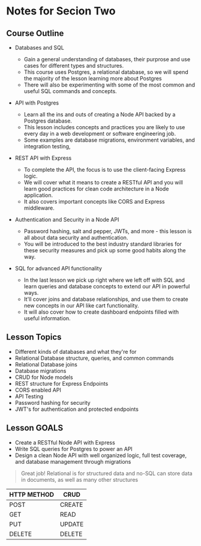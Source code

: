 # Notes for Secion Two

## Course Outline
* Databases and SQL
    * Gain a general understanding of databases, their purprose and use cases for different types and structures. 
    * This course uses Postgres, a relational database, so we will spend the majority of the lesson learning more about Postgres
    * There will also be experimenting with some of the most common and useful SQL commands and concepts.

* API with Postgres
	* Learn all the ins and outs of creating a Node API backed by a Postgres database. 
	* This lesson includes concepts and practices you are likely to use every day in a web development or software engineering job.
	* Some examples are database migrations, environment variables, and integration testing,

* REST API with Express
	* To complete the API, the focus is to use the client-facing Express logic. 
	* We will cover what it means to create a RESTful API and you will learn good practices for clean code architecture in a Node application. 
	* It also covers important concepts like CORS and Express middleware.

* Authentication and Security in a Node API
	* Password hashing, salt and pepper, JWTs, and more - this lesson is all about data security and authentication. 
	* You will be introduced to the best industry standard libraries for these security measures and pick up some good habits along the way.

* SQL for advanced API functionality
	* In the last lesson we pick up right where we left off with SQL and learn queries and database concepts to extend our API in powerful ways. 
	* It'll cover joins and database relationships, and use them to create new concepts in our API like cart functionality.
	* It will also cover how to create dashboard endpoints filled with useful information.


## Lesson Topics
* Different kinds of databases and what they're for
* Relational Database structure, queries, and common commands
* Relational Database joins
* Database migrations
* CRUD for Node models
* REST structure for Express Endpoints
* CORS enabled API
* API Testing
* Password hashing for security
* JWT's for authentication and protected endpoints

## Lesson GOALS
* Create a RESTful Node API with Express
* Write SQL queries for Postgres to power an API
* Design a clean Node API with well organized logic, full test coverage, and database management through migrations


> Great job! Relational is for structured data and no-SQL can store data in documents, as well as many other structures

HTTP METHOD | CRUD
--- | ---
POST | CREATE
GET | READ
PUT | UPDATE
DELETE | DELETE
